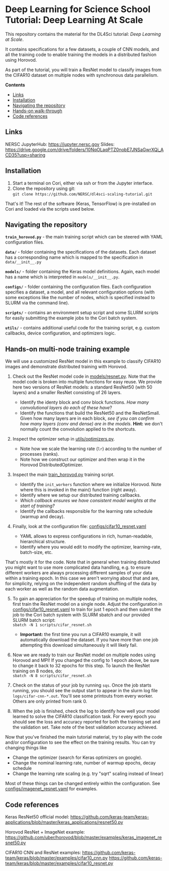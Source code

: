 # Deep Learning for Science School Tutorial: Deep Learning At Scale

This repository contains the material for the DL4Sci tutorial:
*Deep Learning at Scale*.

It contains specifications for a few datasets, a couple of CNN models, and
all the training code to enable training the models in a distributed fashion
using Horovod.

As part of the tutorial, you will train a ResNet model to classify images
from the CIFAR10 dataset on multiple nodes with synchronous data parallelism.

**Contents**
* [Links](https://github.com/NERSC/dl4sci-scaling-tutorial#links)
* [Installation](https://github.com/NERSC/dl4sci-scaling-tutorial#installation)
* [Navigating the repository](https://github.com/NERSC/dl4sci-scaling-tutorial#navigating-the-repository)
* [Hands-on walk-through](https://github.com/NERSC/dl4sci-scaling-tutorial#hands-on-multi-node-training-example)
* [Code references](https://github.com/NERSC/dl4sci-scaling-tutorial#code-references)

## Links

NERSC JupyterHub: https://jupyter.nersc.gov
Slides: https://drive.google.com/drive/folders/10NqOLaqPTZ0nobE7JNSaGwrXQi_ACD35?usp=sharing

## Installation

1. Start a terminal on Cori, either via ssh or from the Jupyter interface.
2. Clone the repository using git:\
   `git clone https://github.com/NERSC/dl4sci-scaling-tutorial.git`

That's it! The rest of the software (Keras, TensorFlow) is pre-installed on Cori
and loaded via the scripts used below.

## Navigating the repository

**`train_horovod.py`** - the main training script which can be steered with YAML
configuration files.

**`data/`** - folder containing the specifications of the datasets. Each dataset
has a corresponding name which is mapped to the specification in `data/__init__.py`

**`models/`** - folder containing the Keras model definitions. Again, each model
has a name which is interpreted in `models/__init__.py`.

**`configs/`** - folder containing the configuration files. Each
configuration specifies a dataset, a model, and all relevant configuration
options (with some exceptions like the number of nodes, which is specified
instead to SLURM via the command line).

**`scripts/`** - contains an environment setup script and some SLURM scripts
for easily submitting the example jobs to the Cori batch system.

**`utils/`** - contains additional useful code for the training script, e.g.
custom callbacks, device configuration, and optimizers logic.

## Hands-on multi-node training example

We will use a customized ResNet model in this example to classify CIFAR10
images and demonstrate distributed training with Horovod.

1. Check out the ResNet model code in [models/resnet.py](models/resnet.py).
   Note that the model code is broken into multiple functions for easy reuse.
   We provide here two versions of ResNet models: a standard ResNet50 (with 50
   layers) and a smaller ResNet consisting of 26 layers.
    * Identify the identy block and conv block functions. *How many convolutional
      layers do each of these have*?
    * Identify the functions that build the ResNet50 and the ResNetSmall. Given how
      many layers are in each block, *see if you can confirm how many layers (conv
      and dense) are in the models*. **Hint:** we don't normally count the
      convolution applied to the shortcuts.

2. Inspect the optimizer setup in [utils/optimizers.py](utils/optimizers.py).
    * Note how we scale the learning rate (`lr`) according to the number of
      processes (ranks).
    * Note how we construct our optimizer and then wrap it in the Horovod
      DistributedOptimizer.

3. Inspect the main [train_horovod.py](train_horovod.py) training script.
    * Identify the `init_workers` function where we initialize Horovod.
      Note where this is invoked in the main() function (right away).
    * Identify where we setup our distributed training callbacks.
    * *Which callback ensures we have consistent model weights at the start of training?*
    * Identify the callbacks responsible for the learning rate schedule (warmup and decay).

4. Finally, look at the configuration file:
   [configs/cifar10_resnet.yaml](configs/cifar10_resnet.yaml)
    * YAML allows to express configurations in rich, human-readable, hierarchical structure.
    * Identify where you would edit to modify the optimizer, learning-rate, batch-size, etc.

That's mostly it for the code. Note that in general when training distributed
you might want to use more complicated data handling, e.g. to ensure different
workers are always processing different samples of your data within a training
epoch. In this case we aren't worrying about that and are, for simplicity,
relying on the independent random shuffling of the data by each worker as well
as the random data augmentation.

5. To gain an appreciation for the speedup of training on
   multiple nodes, first train the ResNet model on a single node.
   Adjust the configuration in [configs/cifar10_resnet.yaml](configs/cifar10_resnet.yaml)
   to train for just 1 epoch and then submit the job to the Cori batch system with
   SLURM sbatch and our provided SLURM batch script:\
   `sbatch -N 1 scripts/cifar_resnet.sh`
    * **Important:** the first time you run a CIFAR10 example, it will
    automatically download the dataset. If you have more than one job attempting
    this download simultaneously it will likely fail.

6. Now we are ready to train our ResNet model on multiple nodes using Horovod
   and MPI! If you changed the config to 1 epoch above, be sure to change it back
   to 32 epochs for this step. To launch the ResNet training on 8 nodes, do:\
   `sbatch -N 8 scripts/cifar_resnet.sh`

7. Check on the status of your job by running `sqs`.
   Once the job starts running, you should see the output start to appear in the
   slurm log file `logs/cifar-cnn-*.out`. You'll see some printouts from every
   worker. Others are only printed from rank 0.

8. When the job is finished, check the log to identify how well your model learned
   to solve the CIFAR10 classification task. For every epoch you should see the
   loss and accuracy reported for both the training set and the validation set.
   Take note of the best validation accuracy achieved.

Now that you've finished the main tutorial material, try to play with the code
and/or configuration to see the effect on the training results. You can try changing
things like
* Change the optimizer (search for Keras optimizers on google).
* Change the nominal learning rate, number of warmup epochs, decay schedule
* Change the learning rate scaling (e.g. try "sqrt" scaling instead of linear)

Most of these things can be changed entirely within the configuration.
See [configs/imagenet_resnet.yaml](configs/imagenet_resnet.yaml) for examples.

## Code references

Keras ResNet50 official model:
https://github.com/keras-team/keras-applications/blob/master/keras_applications/resnet50.py

Horovod ResNet + ImageNet example:
https://github.com/uber/horovod/blob/master/examples/keras_imagenet_resnet50.py

CIFAR10 CNN and ResNet examples:
https://github.com/keras-team/keras/blob/master/examples/cifar10_cnn.py
https://github.com/keras-team/keras/blob/master/examples/cifar10_resnet.py
